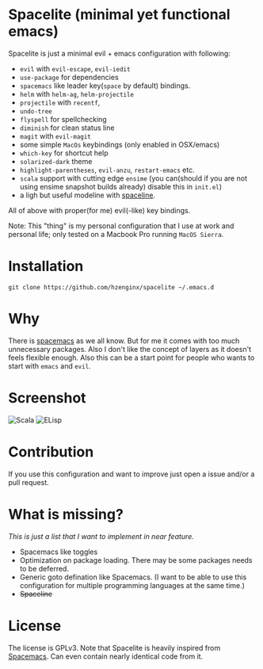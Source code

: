 # Spacelite (minimal yet functional emacs)

Spacelite is just a minimal evil + emacs configuration with following:
- `evil` with `evil-escape`, `evil-iedit`
- `use-package` for dependencies
- `spacemacs` like leader key(`space` by default) bindings.
- `helm` with `helm-ag`, `helm-projectile`
- `projectile` with `recentf`, 
- `undo-tree`
- `flyspell` for spellchecking
- `diminish` for clean status line
- `magit` with `evil-magit`
- some simple `MacOs` keybindings (only enabled in OSX/emacs)
- `which-key` for shortcut help
- `solarized-dark` theme
- `highlight-parentheses`, `evil-anzu`, `restart-emacs` etc.
- `scala` support with cutting edge `ensime` (you can(should if you are not using ensime snapshot builds already) disable this in `init.el`)
- a ligh but useful modeline with [spaceline](https://github.com/TheBB/spaceline).

All of above with proper(for me) evil(-like) key bindings.

Note: This "thing" is my personal configuration that I use at work and personal life; only tested on a Macbook Pro running `MacOS Sierra`.

# Installation

`git clone https://github.com/hzenginx/spacelite ~/.emacs.d`

# Why
There is [spacemacs](https://github.com/syl20bnr/spacemacs) as we all know. But for me it comes with too much unnecessary packages. Also I don't like the concept of layers as it doesn't feels flexible enough.
Also this can be a start point for people who wants to start with `emacs` and `evil`.

# Screenshot

![Scala](https://i.imgur.com/V5tKGrZ.png)
![ELisp](https://i.imgur.com/WOjP8qX.png)

# Contribution

If you use this configuration and want to improve just open a issue and/or a pull request.

# What is missing?

*This is just a list that I want to implement in near feature.*
 - Spacemacs like toggles
 - Optimization on package loading. There may be some packages needs to be deferred.
 - Generic goto defination like Spacemacs. (I want to be able to use this configuration for multiple programming languages at the same time.)
 - ~~Spaceline~~

# License
The license is GPLv3.
Note that Spacelite is heavily inspired from [Spacemacs](https://github.com/syl20bnr/spacemacs). Can even contain nearly identical code from it.
